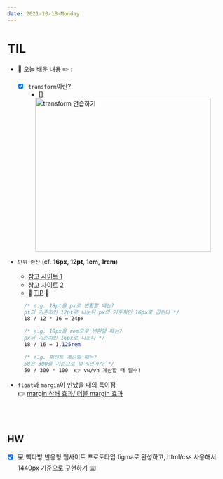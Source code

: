 ```yaml
---
date: 2021-10-18-Monday
---
```


# TIL
- 📝 오늘 배운 내용 ✏️ : 
  - [x] `transform`이란? 
    - []

  <img src="./images/" alt="transform 연습하기" width="400px" height="350px" style="padding-left: 40px;"/>
  <br />







- `단위 환산` (cf. **16px, 12pt, 1em, 1rem**)   
  - [참고 사이트 1](https://www.dunplab.it/px-to-rem)
  - [참고 사이트 2](https://websemantics.uk/tools/font-size-conversion-pixel-point-em-rem-percent/)
  - 📍 <u>TIP</u> 📍         
  ```css 
    /* e.g. 18pt을 px로 변환할 때는? 
    pt의 기준치인 12pt로 나눈뒤 px의 기준치인 16px로 곱한다 */
    18 / 12 * 16 = 24px

    /* e.g. 18px을 rem으로 변환할 때는? 
    px의 기준치인 16px로 나눈다 */
    18 / 16 = 1.125rem

    /* e.g. 퍼센트 계산할 때는? 
    50은 300을 기준으로 몇 %인가?? */
    50 / 300 * 100  👉 vw/vh 계산할 때 필수! 
  ```   
- `float`과 `margin`이 만났을 때의 특이점      
👉 [margin 상쇄 효과/ 더블 margin 효과](https://github.com/ekfka4863/TIL/blob/master/CSS%26SASS%26Bootstrap/CSS/CSS_margin_with_floated_elements.md)

<br /> 
<br />

## HW
- [x] 💻 빽다방 반응형 웹사이트 프로토타입 figma로 완성하고, html/css 사용해서 1440px 기준으로 구현하기 ⌨️    

<br /> 
<br />

<!-- ---

<details>
<summary>CLICK ME!</summary>  

- cf.  
  -

</detials>   -->




